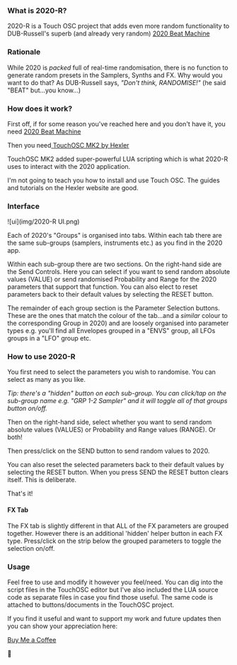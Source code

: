 ### What is 2020-R?

2020-R is a Touch OSC project that adds even more random functionality to DUB-Russell's superb (and already very random) [2020 Beat Machine](https://2020.dubrussell.com/)

### Rationale

While 2020 is *packed* full of real-time randomisation, there is no function to generate random presets in the Samplers, Synths and FX. Why would you want to do that? As DUB-Russell says, *"Don't think, RANDOMISE!"* (he said "BEAT" but...you know...)

### How does it work?

First off, if for some reason you've reached here and you don't have it,  you need [2020 Beat Machine](https://2020.dubrussell.com/)

Then you need[ TouchOSC MK2 by Hexler](https://hexler.net/touchosc)

TouchOSC MK2 added super-powerful LUA scripting which is what 2020-R uses to interact with the 2020 application.

I'm not going to teach you how to install and use Touch OSC. The guides and tutorials on the Hexler website are good.

### Interface

![ui](img/2020-R UI.png)

Each of 2020's "Groups" is organised into tabs. Within each tab there are the same sub-groups (samplers, instruments etc.) as you find in the 2020 app.

Within each sub-group there are two sections. On the right-hand side are the Send Controls. Here you can select if you want to send random absolute values (VALUE) or send randomised Probability and Range for the 2020 parameters that support that function. You can also elect to reset parameters back to their default values by selecting the RESET button. 

The remainder of each group section is the Parameter Selection buttons. These are the ones that match the colour of the tab...and a *similar* colour to the corresponding Group in 2020) and are loosely organised into parameter types e.g. you'll find all Envelopes grouped in a "ENVS" group, all LFOs groups in a "LFO" group etc.

### How to use 2020-R

You first need to select the parameters you wish to randomise. You can select as many as you like.

*Tip: there's a "hidden" button on each sub-group. You can click/tap on the sub-group name e.g. "GRP 1-2 Sampler" and it will toggle all of that groups button on/off.*

Then on the right-hand side, select whether you want to send random absolute values (VALUES) or Probability and Range values (RANGE). Or both!

Then press/click on the SEND button to send random values to 2020.

You can also reset the selected parameters back to their default values by selecting the RESET button. When you press SEND the RESET button clears itself. This is deliberate.

That's it!

#### FX Tab

The FX tab is slightly different in that ALL of the FX parameters are grouped together. However there is an additional 'hidden' helper button in each FX type. Press/click on the strip below the grouped parameters to toggle the selection on/off.

### Usage

Feel free to use and modify it however you feel/need. You can dig into the script files in the TouchOSC editor but I've also included the LUA source code as separate files in case you find those useful. The same code is attached to buttons/documents in the TouchOSC project.

If you find it useful and want to support my work and future updates then you can show your appreciation here:

[Buy Me a Coffee](https://buymeacoffee.com/neilbaldwi3)

🙏








